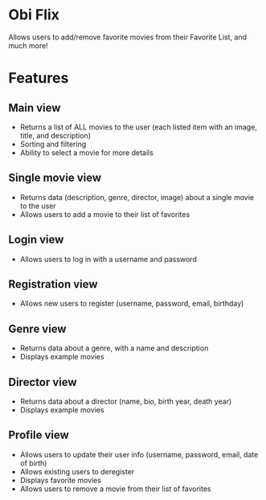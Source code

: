 # Obi Flix

Allows users to add/remove favorite movies from their Favorite List, and much more!

# Features

## Main view
- Returns a list of ALL movies to the user (each listed item with an image, title, and
description)
- Sorting and filtering
- Ability to select a movie for more details

## Single movie view
- Returns data (description, genre, director, image) about a single movie to the user
- Allows users to add a movie to their list of favorites

## Login view
- Allows users to log in with a username and password

## Registration view
- Allows new users to register (username, password, email, birthday)

## Genre view
- Returns data about a genre, with a name and description
- Displays example movies

## Director view
- Returns data about a director (name, bio, birth year, death year)
- Displays example movies

## Profile view
- Allows users to update their user info (username, password, email, date of birth)
- Allows existing users to deregister
- Displays favorite movies
- Allows users to remove a movie from their list of favorites